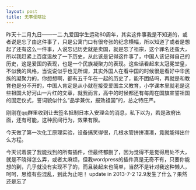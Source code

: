 ```yaml
---
layout: post
title: 无事便瞎扯
---
```

昨天十二月九日——一二.九爱国学生运动80周年，其实这件事我是不知道的，或者说是忘了由这件事了，只是公寓门口有很夸张的纪念横幅，所以知道了或者是想起了还有这么一件事，人说忘记历史就是卖国，就是忘了祖宗，这个罪名还蛮大，所以我赶紧上百度温故了一下历史，从此该是记得这件事了，中国人该记得自己的历史，这是爱国的表现，也是一个民族凝聚力的表现。这些话看起来太冠冕堂皇，不似我的风格，当说说似乎也无所谓，其实外国人在看中国的时候很是看好中华民族的凝聚力的，你想想啊，都有五千年在一起的历史了，能不团结吗，再就是和教育也是分不开的，中国人肯定是从小就在接受爱国主义教育，小学课本里就老是这些祖国大好河山一片红的文章，就我而言，高中的时候都还有每周在国旗宣誓祖国的固定仪式，誓词貌似什么“品学兼优，报效祖国”的，总之特庄严。

刚刚在qq群里收到让去签名抵制日本入安理会的消息，私下以为，若是政府出面，还有可能，这种民间行为，效果有限。

今天做了第一次化工原理实验，设备搞笑得很，几根水管拼拼凑凑，竟就能得出什么方程。

今天试着装了我能找到的所有插件，但最终都删了，因为觉得不是觉得用处不大，就是不晓得怎么弄，或者太麻烦，但我wordpress的插件真是无奇不有，只要你能想的到，几乎就没有实现不了的，而且装起来也简单，当然不是针对我这种懒人，呵呵，思维有些混乱，到此为止吧！
	update in 2013-7-2 12.9发生了什么？果然还是忘了